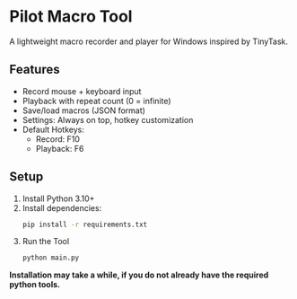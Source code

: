 # Pilot Macro Tool

A lightweight macro recorder and player for Windows inspired by TinyTask.

## Features
- Record mouse + keyboard input
- Playback with repeat count (0 = infinite)
- Save/load macros (JSON format)
- Settings: Always on top, hotkey customization
- Default Hotkeys:
  - Record: F10
  - Playback: F6

## Setup
1. Install Python 3.10+
2. Install dependencies:
   ```bash
   pip install -r requirements.txt
3. Run the Tool
   ```bash
   python main.py


**Installation may take a while, if you do not already have the required python tools.**
